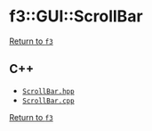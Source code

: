 # f3::GUI::ScrollBar

[Return to `f3`](/docs/f3.md)

## C++

- [`ScrollBar.hpp`](/src/f3/ScrollBar.hpp)
- [`ScrollBar.cpp`](/src/f3/ScrollBar.cpp)

[Return to `f3`](/docs/f3.md)